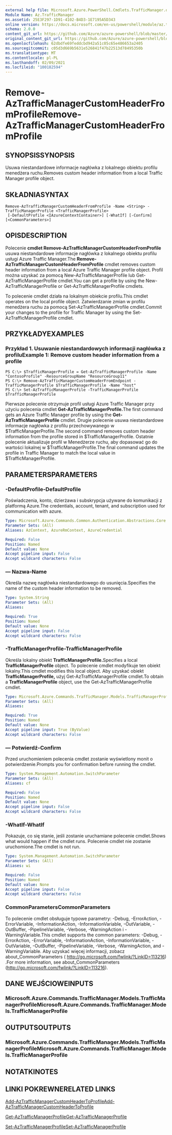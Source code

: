 ```yaml
---
external help file: Microsoft.Azure.PowerShell.Cmdlets.TrafficManager.dll-Help.xml
Module Name: Az.TrafficManager
ms.assetid: 25E3F297-1D91-4102-B4D3-1E7195A5D343
online version: https://docs.microsoft.com/en-us/powershell/module/az.trafficmanager/remove-aztrafficmanagercustomheaderfromprofile
schema: 2.0.0
content_git_url: https://github.com/Azure/azure-powershell/blob/master/src/TrafficManager/TrafficManager/help/Remove-AzTrafficManagerCustomHeaderFromProfile.md
original_content_git_url: https://github.com/Azure/azure-powershell/blob/master/src/TrafficManager/TrafficManager/help/Remove-AzTrafficManagerCustomHeaderFromProfile.md
ms.openlocfilehash: 62dbdfe69feddcbd942a51c05c65e486653a2405
ms.sourcegitcommit: c05d3d669b5631e526841f47b22513d78495350b
ms.translationtype: MT
ms.contentlocale: pl-PL
ms.lasthandoff: 02/09/2021
ms.locfileid: "100182594"
---
```

# <span data-ttu-id="7aa19-101">Remove-AzTrafficManagerCustomHeaderFromProfile</span><span class="sxs-lookup"><span data-stu-id="7aa19-101">Remove-AzTrafficManagerCustomHeaderFromProfile</span></span>

## <span data-ttu-id="7aa19-102">SYNOPSIS</span><span class="sxs-lookup"><span data-stu-id="7aa19-102">SYNOPSIS</span></span>
<span data-ttu-id="7aa19-103">Usuwa niestandardowe informacje nagłówka z lokalnego obiektu profilu menedżera ruchu.</span><span class="sxs-lookup"><span data-stu-id="7aa19-103">Removes custom header information from a local Traffic Manager profile object.</span></span>

## <span data-ttu-id="7aa19-104">SKŁADNIA</span><span class="sxs-lookup"><span data-stu-id="7aa19-104">SYNTAX</span></span>

```
Remove-AzTrafficManagerCustomHeaderFromProfile -Name <String> -TrafficManagerProfile <TrafficManagerProfile>
 [-DefaultProfile <IAzureContextContainer>] [-WhatIf] [-Confirm] [<CommonParameters>]
```

## <span data-ttu-id="7aa19-105">OPIS</span><span class="sxs-lookup"><span data-stu-id="7aa19-105">DESCRIPTION</span></span>
<span data-ttu-id="7aa19-106">Polecenie **cmdlet Remove-AzTrafficManagerCustomHeaderFromProfile** usuwa niestandardowe informacje nagłówka z lokalnego obiektu profilu usługi Azure Traffic Manager.</span><span class="sxs-lookup"><span data-stu-id="7aa19-106">The **Remove-AzTrafficManagerCustomHeaderFromProfile** cmdlet removes custom header information from a local Azure Traffic Manager profile object.</span></span>
<span data-ttu-id="7aa19-107">Profil można uzyskać za pomocą New-AzTrafficManagerProfile lub Get-AzTrafficManagerProfile cmdlet.</span><span class="sxs-lookup"><span data-stu-id="7aa19-107">You can get a profile by using the New-AzTrafficManagerProfile or Get-AzTrafficManagerProfile cmdlets.</span></span>

<span data-ttu-id="7aa19-108">To polecenie cmdlet działa na lokalnym obiekcie profilu.</span><span class="sxs-lookup"><span data-stu-id="7aa19-108">This cmdlet operates on the local profile object.</span></span>
<span data-ttu-id="7aa19-109">Zatwierdzanie zmian w profilu menedżera ruchu za pomocą Set-AzTrafficManagerProfile cmdlet.</span><span class="sxs-lookup"><span data-stu-id="7aa19-109">Commit your changes to the profile for Traffic Manager by using the Set-AzTrafficManagerProfile cmdlet.</span></span>

## <span data-ttu-id="7aa19-110">PRZYKŁADY</span><span class="sxs-lookup"><span data-stu-id="7aa19-110">EXAMPLES</span></span>

### <span data-ttu-id="7aa19-111">Przykład 1. Usuwanie niestandardowych informacji nagłówka z profilu</span><span class="sxs-lookup"><span data-stu-id="7aa19-111">Example 1: Remove custom header information from a profile</span></span>
```
PS C:\> $TrafficManagerProfile = Get-AzTrafficManagerProfile -Name "ContosoProfile" -ResourceGroupName "ResourceGroup11"
PS C:\> Remove-AzTrafficManagerCustomHeaderFromEndpoint -TrafficManagerProfile $TrafficManagerProfile -Name "host"
PS C:\> Set-AzTrafficManagerProfile -TrafficManagerProfile $TrafficManagerProfile
```

<span data-ttu-id="7aa19-112">Pierwsze polecenie otrzymuje profil usługi Azure Traffic Manager przy użyciu polecenia cmdlet **Get-AzTrafficManagerProfile.**</span><span class="sxs-lookup"><span data-stu-id="7aa19-112">The first command gets an Azure Traffic Manager profile by using the **Get-AzTrafficManagerProfile** cmdlet.</span></span>
<span data-ttu-id="7aa19-113">Drugie polecenie usuwa niestandardowe informacje nagłówka z profilu przechowywanego w $TrafficManagerProfile.</span><span class="sxs-lookup"><span data-stu-id="7aa19-113">The second command removes custom header information from the profile stored in $TrafficManagerProfile.</span></span>
<span data-ttu-id="7aa19-114">Ostatnie polecenie aktualizuje profil w Menedżerze ruchu, aby dopasować go do wartości lokalnej w $TrafficManagerProfile.</span><span class="sxs-lookup"><span data-stu-id="7aa19-114">The final command updates the profile in Traffic Manager to match the local value in $TrafficManagerProfile.</span></span>

## <span data-ttu-id="7aa19-115">PARAMETERS</span><span class="sxs-lookup"><span data-stu-id="7aa19-115">PARAMETERS</span></span>

### <span data-ttu-id="7aa19-116">-DefaultProfile</span><span class="sxs-lookup"><span data-stu-id="7aa19-116">-DefaultProfile</span></span>
<span data-ttu-id="7aa19-117">Poświadczenia, konto, dzierżawa i subskrypcja używane do komunikacji z platformą Azure.</span><span class="sxs-lookup"><span data-stu-id="7aa19-117">The credentials, account, tenant, and subscription used for communication with azure.</span></span>

```yaml
Type: Microsoft.Azure.Commands.Common.Authentication.Abstractions.Core.IAzureContextContainer
Parameter Sets: (All)
Aliases: AzContext, AzureRmContext, AzureCredential

Required: False
Position: Named
Default value: None
Accept pipeline input: False
Accept wildcard characters: False
```

### <span data-ttu-id="7aa19-118">— Nazwa</span><span class="sxs-lookup"><span data-stu-id="7aa19-118">-Name</span></span>
<span data-ttu-id="7aa19-119">Określa nazwę nagłówka niestandardowego do usunięcia.</span><span class="sxs-lookup"><span data-stu-id="7aa19-119">Specifies the name of the custom header information to be removed.</span></span>

```yaml
Type: System.String
Parameter Sets: (All)
Aliases:

Required: True
Position: Named
Default value: None
Accept pipeline input: False
Accept wildcard characters: False
```

### <span data-ttu-id="7aa19-120">-TrafficManagerProfile</span><span class="sxs-lookup"><span data-stu-id="7aa19-120">-TrafficManagerProfile</span></span>
<span data-ttu-id="7aa19-121">Określa lokalny obiekt **TrafficManagerProfile.**</span><span class="sxs-lookup"><span data-stu-id="7aa19-121">Specifies a local **TrafficManagerProfile** object.</span></span>
<span data-ttu-id="7aa19-122">To polecenie cmdlet modyfikuje ten obiekt lokalny.</span><span class="sxs-lookup"><span data-stu-id="7aa19-122">This cmdlet modifies this local object.</span></span>
<span data-ttu-id="7aa19-123">Aby uzyskać obiekt **TrafficManagerProfile,** użyj Get-AzTrafficManagerProfile cmdlet.</span><span class="sxs-lookup"><span data-stu-id="7aa19-123">To obtain a **TrafficManagerProfile** object, use the Get-AzTrafficManagerProfile cmdlet.</span></span>

```yaml
Type: Microsoft.Azure.Commands.TrafficManager.Models.TrafficManagerProfile
Parameter Sets: (All)
Aliases:

Required: True
Position: Named
Default value: None
Accept pipeline input: True (ByValue)
Accept wildcard characters: False
```

### <span data-ttu-id="7aa19-124">— Potwierdź</span><span class="sxs-lookup"><span data-stu-id="7aa19-124">-Confirm</span></span>
<span data-ttu-id="7aa19-125">Przed uruchomieniem polecenia cmdlet zostanie wyświetlony monit o potwierdzenie.</span><span class="sxs-lookup"><span data-stu-id="7aa19-125">Prompts you for confirmation before running the cmdlet.</span></span>

```yaml
Type: System.Management.Automation.SwitchParameter
Parameter Sets: (All)
Aliases: cf

Required: False
Position: Named
Default value: None
Accept pipeline input: False
Accept wildcard characters: False
```

### <span data-ttu-id="7aa19-126">-WhatIf</span><span class="sxs-lookup"><span data-stu-id="7aa19-126">-WhatIf</span></span>
<span data-ttu-id="7aa19-127">Pokazuje, co się stanie, jeśli zostanie uruchamiane polecenie cmdlet.</span><span class="sxs-lookup"><span data-stu-id="7aa19-127">Shows what would happen if the cmdlet runs.</span></span> <span data-ttu-id="7aa19-128">Polecenie cmdlet nie zostanie uruchomione.</span><span class="sxs-lookup"><span data-stu-id="7aa19-128">The cmdlet is not run.</span></span>

```yaml
Type: System.Management.Automation.SwitchParameter
Parameter Sets: (All)
Aliases: wi

Required: False
Position: Named
Default value: None
Accept pipeline input: False
Accept wildcard characters: False
```

### <span data-ttu-id="7aa19-129">CommonParameters</span><span class="sxs-lookup"><span data-stu-id="7aa19-129">CommonParameters</span></span>
<span data-ttu-id="7aa19-130">To polecenie cmdlet obsługuje typowe parametry: -Debug, -ErrorAction, -ErrorVariable, -InformationAction, -InformationVariable, -OutVariable, -OutBuffer, -PipelineVariable, -Verbose, -WarningAction i -WarningVariable.</span><span class="sxs-lookup"><span data-stu-id="7aa19-130">This cmdlet supports the common parameters: -Debug, -ErrorAction, -ErrorVariable, -InformationAction, -InformationVariable, -OutVariable, -OutBuffer, -PipelineVariable, -Verbose, -WarningAction, and -WarningVariable.</span></span> <span data-ttu-id="7aa19-131">Aby uzyskać więcej informacji, zobacz about_CommonParameters ( http://go.microsoft.com/fwlink/?LinkID=113216) .</span><span class="sxs-lookup"><span data-stu-id="7aa19-131">For more information, see about_CommonParameters (http://go.microsoft.com/fwlink/?LinkID=113216).</span></span>

## <span data-ttu-id="7aa19-132">DANE WEJŚCIOWE</span><span class="sxs-lookup"><span data-stu-id="7aa19-132">INPUTS</span></span>

### <span data-ttu-id="7aa19-133">Microsoft.Azure.Commands.TrafficManager.Models.TrafficManagerProfile</span><span class="sxs-lookup"><span data-stu-id="7aa19-133">Microsoft.Azure.Commands.TrafficManager.Models.TrafficManagerProfile</span></span>

## <span data-ttu-id="7aa19-134">OUTPUTS</span><span class="sxs-lookup"><span data-stu-id="7aa19-134">OUTPUTS</span></span>

### <span data-ttu-id="7aa19-135">Microsoft.Azure.Commands.TrafficManager.Models.TrafficManagerProfile</span><span class="sxs-lookup"><span data-stu-id="7aa19-135">Microsoft.Azure.Commands.TrafficManager.Models.TrafficManagerProfile</span></span>

## <span data-ttu-id="7aa19-136">NOTATKI</span><span class="sxs-lookup"><span data-stu-id="7aa19-136">NOTES</span></span>

## <span data-ttu-id="7aa19-137">LINKI POKREWNE</span><span class="sxs-lookup"><span data-stu-id="7aa19-137">RELATED LINKS</span></span>

[<span data-ttu-id="7aa19-138">Add-AzTrafficManagerCustomHeaderToProfile</span><span class="sxs-lookup"><span data-stu-id="7aa19-138">Add-AzTrafficManagerCustomHeaderToProfile</span></span>](./Add-AzTrafficManagerCustomHeaderToProfile.md)

[<span data-ttu-id="7aa19-139">Get-AzTrafficManagerProfile</span><span class="sxs-lookup"><span data-stu-id="7aa19-139">Get-AzTrafficManagerProfile</span></span>](./Get-AzTrafficManagerProfile.md)

[<span data-ttu-id="7aa19-140">Set-AzTrafficManagerProfile</span><span class="sxs-lookup"><span data-stu-id="7aa19-140">Set-AzTrafficManagerProfile</span></span>](./Set-AzTrafficManagerProfile.md)
